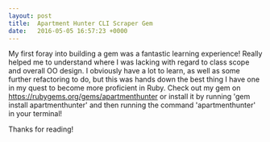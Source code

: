 ```yaml
---
layout: post
title:  Apartment Hunter CLI Scraper Gem
date:   2016-05-05 16:57:23 +0000
---
```



  My first foray into building a gem was a fantastic learning experience! Really helped me to understand where I was lacking with regard to class scope and overall OO design. I obviously have a lot to learn, as well as some further refactoring to do, but this was hands down the best thing I have one in my quest to become more proficient in Ruby. Check out my gem on https://rubygems.org/gems/apartmenthunter or install it by running 'gem install apartmenthunter' and then running the command 'apartmenthunter' in your terminal!

Thanks for reading!
